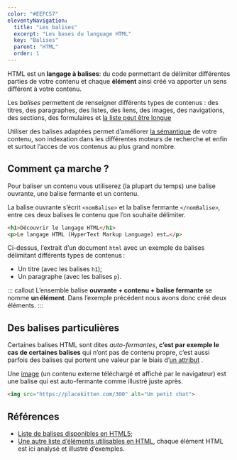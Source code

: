 ```yaml
---
color: "#EEFC57"
eleventyNavigation:
  title: "Les balises"
  excerpt: "Les bases du language HTML"
  key: "Balises"
  parent: "HTML"
  order: 1
---
```


HTML est un **langage à balises**: du code permettant de délimiter différentes parties de votre contenu et chaque **élément** ainsi créé va apporter un sens différent à votre contenu.

Les *balises* permettent de renseigner différents types de contenus : des titres, des paragraphes, des listes, des liens, des images, des navigations, des sections, des formulaires et [la liste peut être longue](http://html5doctor.com/element-index/)

Utiliser des balises adaptées permet d’améliorer [la sémantique](https://fr.wikipedia.org/wiki/HTML_s%C3%A9mantique) de votre contenu, son indexation dans les différentes moteurs de recherche et enfin et surtout l’acces de vos contenus au plus grand nombre.

## Comment ça marche ?

Pour baliser un contenu vous utiliserez (la plupart du temps) une balise ouvrante, une balise fermante et un contenu.

La balise ouvrante s’écrit `<nomBalise>` et la balise fermante `</nomBalise>`, entre ces deux balises le contenu que l’on souhaite délimiter.

``` html
<h1>Découvrir le langage HTML</h1>
<p>Le langage HTML (HyperText Markup Language) est…</p>
```

Ci-dessus, l’extrait d’un document `html` avec un exemple de balises délimitant différents types de contenus :

- Un titre (avec les balises `h1`);
- Un paragraphe (avec les balises `p`).

::: callout
L’ensemble balise **ouvrante + contenu + balise fermante** se nomme **un élément**. Dans l’exemple précédent nous avons donc créé deux éléments.
:::

## Des balises particulières

Certaines balises HTML sont dites *auto-fermantes*, **c’est par exemple le cas de certaines balises** qui n’ont pas de contenu propre, c’est aussi parfois des balises qui portent une valeur par le biais d’[un attribut](../les-attributs) .

Une [image](../les-images) (un contenu externe téléchargé et affiché par le navigateur) est une balise qui est auto-fermante comme illustré juste après.

```html
<img src="https://placekitten.com/300" alt="Un petit chat">
```


<!-- 
## Un petit exercice

1. Suivez ce [guide de mise en place d’un projet pour le web](../../pratique/nouveau-projet);
2. Donnez-moi votre recette préférée dans le fichier *index.html* (si vous manquez d’inspiration faîtes la recette de ce que vous venez de manger);


Une fois que vous avez terminé votre recette, vous pouvez aller consulter [ma version de la pizza quatre fromages](../recette). -->

## Références

- [Liste de balises disponibles en HTML5](https://developer.mozilla.org/fr/docs/Web/HTML/Element);
- [Une autre liste d’éléments utilisables en HTML](http://html5doctor.com/element-index/), chaque élément HTML est ici analysé et illustré d’exemples.
